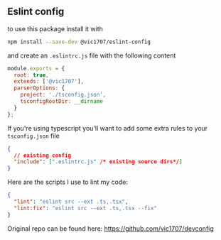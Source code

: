## Eslint config

to use this package install it with

```bash
npm install --save-dev @vic1707/eslint-config
```

and create an `.eslintrc.js` file with the following content

```js
module.exports = {
  root: true,
  extends: ['@vic1707'],
  parserOptions: {
    project: './tsconfig.json',
    tsconfigRootDir: __dirname
  }
};
```

If you're using typescript you'll want to add some extra rules to your `tsconfig.json` file

```json
{
  // existing config
  "include": [".eslintrc.js" /* existing source dirs*/]
}
```

Here are the scripts I use to lint my code:

```json
{
  "lint": "eslint src --ext .ts,.tsx",
  "lint:fix": "eslint src --ext .ts,.tsx --fix"
}
```

Original repo can be found here: https://github.com/vic1707/devconfig
